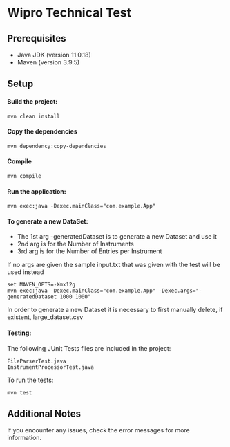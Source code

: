 # Wipro Technical Test
## Prerequisites
- Java JDK (version 11.0.18)
- Maven (version 3.9.5)

## Setup

#### Build the project:
```
mvn clean install
```

#### Copy the dependencies
```
mvn dependency:copy-dependencies
```

#### Compile
```
mvn compile
```

#### Run the application:

```
mvn exec:java -Dexec.mainClass="com.example.App"
```

#### To generate a new DataSet:

- The 1st arg -generatedDataset is to generate a new Dataset and use it
- 2nd arg is for the Number of Instruments
- 3rd arg is for the Number of Entries per Instrument  

If no args are given the sample input.txt that was given with the test will be used instead

```
set MAVEN_OPTS=-Xmx12g
mvn exec:java -Dexec.mainClass="com.example.App" -Dexec.args="-generatedDataset 1000 1000"
```

In order to generate a new Dataset it is necessary to first manually delete, if existent, large_dataset.csv

#### Testing:

The following JUnit Tests files are included in the project:

```
FileParserTest.java
InstrumentProcessorTest.java
```

To run the tests:
```
mvn test
```


## Additional Notes
If you encounter any issues, check the error messages for more information.